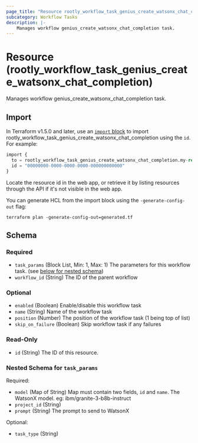 ```yaml
---
page_title: "Resource rootly_workflow_task_genius_create_watsonx_chat_completion - terraform-provider-rootly"
subcategory: Workflow Tasks
description: |-
    Manages workflow genius_create_watsonx_chat_completion task.
---
```


# Resource (rootly_workflow_task_genius_create_watsonx_chat_completion)

Manages workflow genius_create_watsonx_chat_completion task.



## Import

In Terraform v1.5.0 and later, use an [`import` block](https://developer.hashicorp.com/terraform/language/import) to import rootly_workflow_task_genius_create_watsonx_chat_completion using the `id`. For example:

```terraform
import {
  to = rootly_workflow_task_genius_create_watsonx_chat_completion.my-resource
  id = "00000000-0000-0000-0000-000000000000"
}
```

Locate the resource id in the web app, or retrieve it by listing resources through the API if it's not visible in the web app.

You can generate HCL from the import block using the `-generate-config-out` flag:

```console
terraform plan -generate-config-out=generated.tf
```

<!-- schema generated by tfplugindocs -->
## Schema

### Required

- `task_params` (Block List, Min: 1, Max: 1) The parameters for this workflow task. (see [below for nested schema](#nestedblock--task_params))
- `workflow_id` (String) The ID of the parent workflow

### Optional

- `enabled` (Boolean) Enable/disable this workflow task
- `name` (String) Name of the workflow task
- `position` (Number) The position of the workflow task (1 being top of list)
- `skip_on_failure` (Boolean) Skip workflow task if any failures

### Read-Only

- `id` (String) The ID of this resource.

<a id="nestedblock--task_params"></a>
### Nested Schema for `task_params`

Required:

- `model` (Map of String) Map must contain two fields, `id` and `name`. The WatsonX model. eg: ibm/granite-3-b8b-instruct
- `project_id` (String)
- `prompt` (String) The prompt to send to WatsonX

Optional:

- `task_type` (String)
